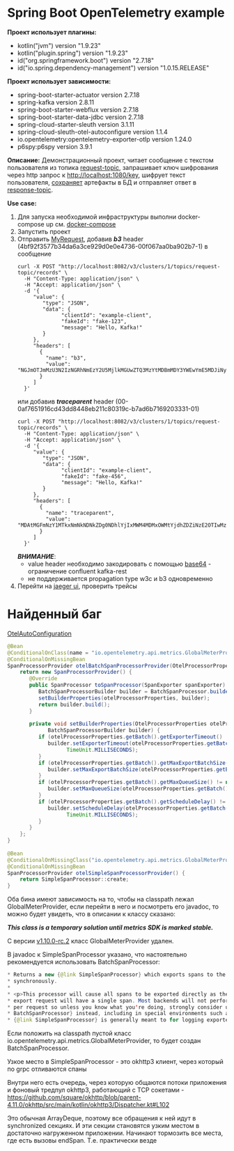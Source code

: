 # Spring Boot OpenTelemetry example

**Проект использует плагины:**

- kotlin("jvm") version "1.9.23"
- kotlin("plugin.spring") version "1.9.23"
- id("org.springframework.boot") version "2.7.18"
- id("io.spring.dependency-management") version "1.0.15.RELEASE"

**Проект использует зависимости:**

- spring-boot-starter-actuator version 2.7.18
- spring-kafka version 2.8.11
- spring-boot-starter-webflux version 2.7.18
- spring-boot-starter-data-jdbc version 2.7.18
- spring-cloud-starter-sleuth version 3.1.11
- spring-cloud-sleuth-otel-autoconfigure version 1.1.4
- io.opentelemetry:opentelemetry-exporter-otlp version 1.24.0
- p6spy:p6spy version 3.9.1

**Описание:**
Демонстрационный проект, читает сообщение с текстом пользователя из топика [request-topic](src/main/kotlin/ru/rudikov/springboototeltracingexample/adapter/primary/Consumer.kt),
запрашивает ключ шифрования через http запрос к [http://localhost:1080/key](src/main/kotlin/ru/rudikov/springboototeltracingexample/adapter/secondary/KeyAdapter.kt),
шифрует текст пользователя, [сохраняет](src/main/kotlin/ru/rudikov/springboototeltracingexample/adapter/secondary/MessageDetailsAdapter.kt) артефакты в БД и отправляет ответ в [response-topic](src/main/kotlin/ru/rudikov/springboototeltracingexample/adapter/primary/Producer.kt).

**Use case:**
1. Для запуска необходимой инфраструктуры выполни docker-compose up см. [docker-compose](docker-compose.yml)
2. Запустить проект
3. Отправить [MyRequest](src/main/kotlin/ru/rudikov/springboototeltracingexample/adapter/model/MyRequest.kt), добавив **_b3_** header (4bf92f3577b34da6a3ce929d0e0e4736-00f067aa0ba902b7-1) в сообщение
   ```shell
   curl -X POST "http://localhost:8082/v3/clusters/1/topics/request-topic/records" \
     -H "Content-Type: application/json" \
     -H "Accept: application/json" \
     -d '{
        "value": {
           "type": "JSON",
           "data": {
                 "clientId": "example-client",
                 "fakeId": "fake-123",
                 "message": "Hello, Kafka!"
           }
        },
        "headers": [
          {
            "name": "b3",
            "value": "NGJmOTJmMzU3N2IzNGRhNmEzY2U5MjlkMGUwZTQ3MzYtMDBmMDY3YWEwYmE5MDJiNy0x"
          }
        ]
     }'
   ```
   или добавив **_traceparent_** header (00-0af7651916cd43dd8448eb211c80319c-b7ad6b7169203331-01)
   ```shell
   curl -X POST "http://localhost:8082/v3/clusters/1/topics/request-topic/records" \
     -H "Content-Type: application/json" \
     -H "Accept: application/json" \
     -d '{
        "value": {
           "type": "JSON",
           "data": {
                 "clientId": "example-client",
                 "fakeId": "fake-456",
                 "message": "Hello, Kafka!"
           }
        },
        "headers": [
          {
            "name": "traceparent",
            "value": "MDAtMGFmNzY1MTkxNmNkNDNkZDg0NDhlYjIxMWM4MDMxOWMtYjdhZDZiNzE2OTIwMzMzMS0wMQ=="
          }
        ]
     }'
   ```
   **_ВНИМАНИЕ_**: 
      - value header необходимо закодировать с помощью [base64](https://www.base64encode.org/) - ограничение confluent kafka-rest
      - не поддерживается propagation type w3c и b3 одновременно
4. Перейти на [jaeger ui](http://localhost:16686/), проверить трейсы

# Найденный баг

[OtelAutoConfiguration](https://github.com/spring-projects-experimental/spring-cloud-sleuth-otel/blob/main/spring-cloud-sleuth-otel-autoconfigure/src/main/java/org/springframework/cloud/sleuth/autoconfig/otel/OtelAutoConfiguration.java)

```java
@Bean 
@ConditionalOnClass(name = "io.opentelemetry.api.metrics.GlobalMeterProvider") 
@ConditionalOnMissingBean 
SpanProcessorProvider otelBatchSpanProcessorProvider(OtelProcessorProperties otelProcessorProperties) { 
    return new SpanProcessorProvider() { 
       @Override 
       public SpanProcessor toSpanProcessor(SpanExporter spanExporter) { 
          BatchSpanProcessorBuilder builder = BatchSpanProcessor.builder(spanExporter); 
          setBuilderProperties(otelProcessorProperties, builder); 
          return builder.build(); 
       } 
   
       private void setBuilderProperties(OtelProcessorProperties otelProcessorProperties, 
             BatchSpanProcessorBuilder builder) { 
          if (otelProcessorProperties.getBatch().getExporterTimeout() != null) { 
             builder.setExporterTimeout(otelProcessorProperties.getBatch().getExporterTimeout(), 
                   TimeUnit.MILLISECONDS); 
          } 
          if (otelProcessorProperties.getBatch().getMaxExportBatchSize() != null) { 
             builder.setMaxExportBatchSize(otelProcessorProperties.getBatch().getMaxExportBatchSize()); 
          } 
          if (otelProcessorProperties.getBatch().getMaxQueueSize() != null) { 
             builder.setMaxQueueSize(otelProcessorProperties.getBatch().getMaxQueueSize()); 
          } 
          if (otelProcessorProperties.getBatch().getScheduleDelay() != null) { 
             builder.setScheduleDelay(otelProcessorProperties.getBatch().getScheduleDelay(), 
                   TimeUnit.MILLISECONDS); 
          } 
       } 
    }; 
} 
   
@Bean 
@ConditionalOnMissingClass("io.opentelemetry.api.metrics.GlobalMeterProvider") 
@ConditionalOnMissingBean 
SpanProcessorProvider otelSimpleSpanProcessorProvider() { 
    return SimpleSpanProcessor::create; 
}
```

Оба бина имеют зависимость на то, чтобы на classpath лежал GlobalMeterProvider, если перейти в него и посмотреть его javadoc, то можно будет увидеть, что в описании к классу сказано:

_**This class is a temporary solution until metrics SDK is marked stable.**_

С версии [v1.10.0-rc.2](https://github.com/open-telemetry/opentelemetry-java/releases/tag/v1.10.0-rc.2) класс GlobalMeterProvider удален.

В javadoc к SimpleSpanProcessor указано, что настоятельно рекомендуется использовать BatchSpanProcessor:

```java
* Returns a new {@link SimpleSpanProcessor} which exports spans to the {@link SpanExporter}
* synchronously.
*
* <p>This processor will cause all spans to be exported directly as they finish, meaning each  
* export request will have a single span. Most backends will not perform well with a single span
* per request so unless you know what you're doing, strongly consider using {@link
* BatchSpanProcessor} instead, including in special environments such as serverless runtimes.
* {@link SimpleSpanProcessor} is generally meant to for logging exporters only.
```

Если положить на classpath пустой класс io.opentelemetry.api.metrics.GlobalMeterProvider, то будет создан BatchSpanProcessor.

Узкое место в SimpleSpanProcessor - это okhttp3 клиент, через который по grpc отливаются спаны

Внутри него есть очередь, через которую общаются потоки приложения и фоновый тредпул okhttp3, работающий с TCP сокетами - https://github.com/square/okhttp/blob/parent-4.11.0/okhttp/src/main/kotlin/okhttp3/Dispatcher.kt#L102

Это обычная ArrayDeque, поэтому все обращения к ней идут в synchronized секциях. И эти секции становятся узким местом в достаточно нагруженном приложении. Начинают тормозить все места, где есть вызовы endSpan. Т.е. практически везде








